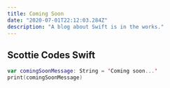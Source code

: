 ```yaml
---
title: Coming Soon 
date: "2020-07-01T22:12:03.284Z"
description: "A blog about Swift is in the works."
---
```


## Scottie Codes Swift
```swift
var comingSoonMessage: String = 'Coming soon...'
print(comingSoonMessage)
```

